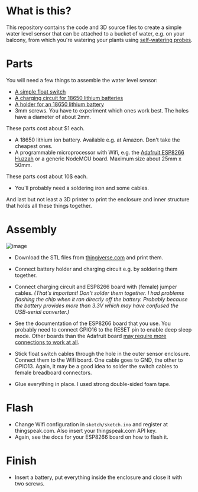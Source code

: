 # What is this?

This repository contains the code and 3D source files to create a simple water level sensor that can be attached to a bucket of water, e.g. on your balcony, from which you're watering your plants using [self-watering probes](http://www.amazon.com/Self-Watering-Probes-Package-of-5/dp/B0002VAHXC). 

# Parts

You will need a few things to assemble the water level sensor:  

- [A simple float switch](http://www.ebay.co.uk/itm/New-Liquid-Water-Level-Sensor-Horizontal-Float-Switch-UK-seller/281535436270?_trksid=p2047675.c100005.m1851&_trkparms=aid%3D222007%26algo%3DSIC.MBE%26ao%3D1%26asc%3D20140122125356%26meid%3Dbb54abe65c6a44788b7bfc30358d424f%26pid%3D100005%26rk%3D1%26rkt%3D2%26sd%3D111683723239&rt=nc)  
- [A charging circuit for 18650 lithium batteries](http://www.aliexpress.com/item/Micro-USB-5V-1A-18650-Lithium-Battery-Charging-Board-Charger-Module-With-Protection/32265626505.html)  
- [A holder for an 18650 lithium battery](http://www.aliexpress.com/item/FREE-SHIPPING-5-Pcs-New-18650-Battery-3-7V-Clip-Holder-Box-Case-Black-With/32331098387.html)  
- 3mm screws. You have to experiment which ones work best. The holes have a diameter of about 2mm.  

These parts cost about $1 each.   

- A 18650 lithium ion battery. Available e.g. at Amazon. Don't take the cheapest ones.   
- A programmable microprocessor with Wifi, e.g. the [Adafruit ESP8266 Huzzah](http://www.adafruit.com/product/2471) or a generic NodeMCU board. Maximum size about 25mm x 50mm.   

These parts cost about 10$ each. 

- You'll probably need a soldering iron and some cables.   

And last but not least a 3D printer to print the enclosure and inner structure that holds all these things together. 

# Assembly 

![image](http://thingiverse-production-new.s3.amazonaws.com/renders/7e/ba/90/2a/41/IMG_0096_preview_featured.jpg)

- Download the STL files from [thingiverse.com](http://www.thingiverse.com/thing:862976) and print them. 
- Connect battery holder and charging circuit e.g. by soldering them together. 
- Connect charging circuit and ESP8266 board with (female) jumper cables. 
	_(That's important! Don't solder them together. I had problems flashing the chip when it ran directly off the battery. Probably because the battery provides more than 3.3V which may have confused the USB-serial converter.)_

- See the documentation of the ESP8266 board that you use. You probably need to connect GPIO16 to the RESET pin to enable deep sleep mode. Other boards than the Adafruit board [may require more connections to work at all](http://blog.squix.ch/2015/02/esp8266-esp-201-breakout-board-review.html).

- Stick float switch cables through the hole in the outer sensor enclosure. Connect them to the Wifi board. One cable goes to GND, the other to GPIO13. Again, it may be a good idea to solder the switch cables to female breadboard connectors. 

- Glue everything in place. I used strong double-sided foam tape. 

# Flash 

- Change Wifi configuration in `sketch/sketch.ino` and register at thingspeak.com. Also insert your thingspeak.com API key. 
- Again, see the docs for your ESP8266 board on how to flash it. 

# Finish

- Insert a battery, put everything inside the enclosure and close it with two screws. 